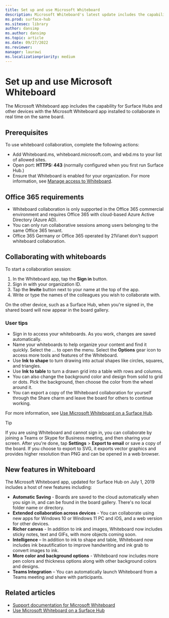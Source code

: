 ```yaml
---
title: Set up and use Microsoft Whiteboard
description: Microsoft Whiteboard's latest update includes the capability for two Surface Hubs to collaborate in real time on the same board.
ms.prod: surface-hub
ms.sitesec: library
author: dansimp
ms.author: dansimp
ms.topic: article
ms.date: 09/27/2022
ms.reviewer: 
manager: laurawi
ms.localizationpriority: medium
---
```


# Set up and use Microsoft Whiteboard

The Microsoft Whiteboard app includes the capability for Surface Hubs and other devices with the Microsoft Whiteboard app installed to collaborate in real time on the same board.

## Prerequisites

To use whiteboard collaboration, complete the following actions:

- Add Whiteboard.ms, whiteboard.microsoft.com, and wbd.ms to your list of allowed sites.
- Open port: **HTTPS: 443** (normally configured when you first run Surface Hub.)
- Ensure that Whiteboard is enabled for your organization. For more information, see [Manage access to Whiteboard](/microsoft-365/whiteboard/manage-whiteboard-access-organizations).

## Office 365 requirements

- Whiteboard collaboration is only supported in the Office 365 commercial environment and requires Office 365 with cloud-based Azure Active Directory (Azure AD).
- You can only run collaborative sessions among users belonging to the same Office 365 tenant.
- Office 365 Germany or Office 365 operated by 21Vianet don't support whiteboard collaboration.

## Collaborating with whiteboards

To start a collaboration session:

1. In the Whiteboard app, tap the **Sign in** button.
2. Sign in with your organization ID.
3. Tap the **Invite** button next to your name at the top of the app.
4. Write or type the names of the colleagues you wish to collaborate with.

On the other device, such as a Surface Hub, when you're signed in, the shared board will now appear in the board gallery.

### User tips

- Sign in to access your whiteboards. As you work, changes are saved automatically.
- Name your whiteboards to help organize your content and find it quickly. Select the … to open the menu. Select the **Options** gear icon to access more tools and features of the Whiteboard.
- Use **Ink to shape** to turn drawing into actual shapes like circles, squares, and triangles.
- Use **Ink to table** to turn a drawn grid into a table with rows and columns.
- You can also change the background color and design from solid to grid or dots. Pick the background, then choose the color from the wheel around it.
- You can export a copy of the Whiteboard collaboration for yourself through the Share charm and leave the board for others to continue working.

For more information, see [Use Microsoft Whiteboard on a Surface Hub](https://support.office.com/article/use-microsoft-whiteboard-on-a-surface-hub-5c594985-129d-43f9-ace5-7dee96f7621d).

> [!TIP]
>  If you are using Whiteboard and cannot sign in, you can collaborate by joining a Teams or Skype for Business meeting, and then sharing your screen. After you're done, tap **Settings** > **Export to email** or save a copy of the board. If you choose to export to SVG, it exports vector graphics and provides higher resolution than PNG and can be opened in a web browser.

## New features in Whiteboard

The Microsoft Whiteboard app, updated for Surface Hub on July 1, 2019 includes a host of new features including:

- **Automatic Saving** - Boards are saved to the cloud automatically when you sign in, and can be found in the board gallery. There's no local folder name or directory.
- **Extended collaboration across devices** - You can collaborate using new apps for Windows 10 or Windows 11 PC and iOS, and a web version for other devices.
- **Richer canvas** - In addition to ink and images, Whiteboard now includes sticky notes, text and GIFs, with more objects coming soon.
- **Intelligence** – In addition to ink to shape and table, Whiteboard now includes ink beautification to improve handwriting and ink grab to convert images to ink.
- **More color and background options** - Whiteboard now includes more pen colors and thickness options along with other background colors and designs.
- **Teams Integration** – You can automatically launch Whiteboard from a Teams meeting and share with participants.

## Related articles

- [Support documentation for Microsoft Whiteboard](/microsoft-365/whiteboard/)
- [Use Microsoft Whiteboard on a Surface Hub](https://support.office.com/article/use-microsoft-whiteboard-on-a-surface-hub-5c594985-129d-43f9-ace5-7dee96f7621d)
